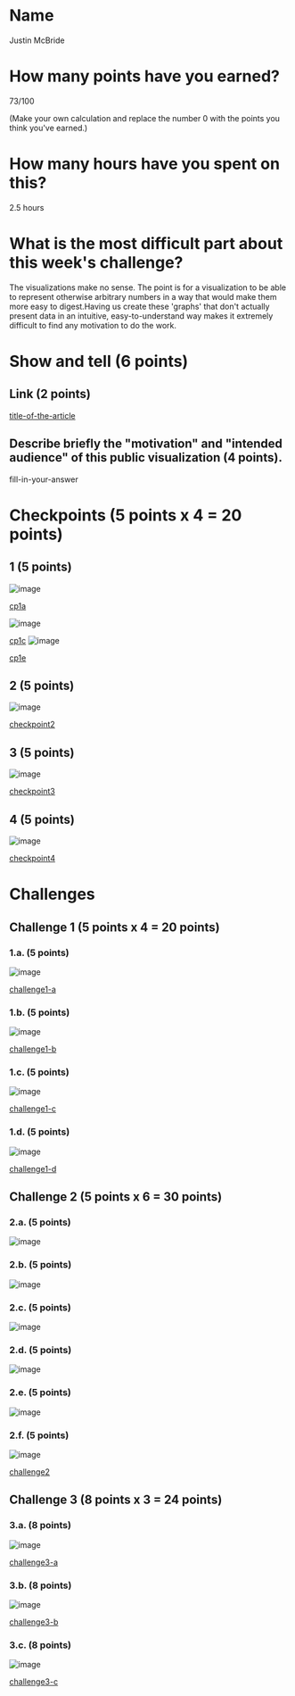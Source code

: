 # Name

Justin McBride

# How many points have you earned?

73/100

(Make your own calculation and replace the number 0 with the points you think you've earned.)

# How many hours have you spent on this?

2.5 hours

# What is the most difficult part about this week's challenge?

The visualizations make no sense. The point is for a visualization to be able to represent otherwise arbitrary numbers in a way that would make them more easy to digest.Having us create these 'graphs' that don't actually present data in an intuitive, easy-to-understand way makes it extremely difficult to find any motivation to do the work.

# Show and tell (6 points)

## Link (2 points)

[title-of-the-article](http://google.com)

## Describe briefly the "motivation" and "intended audience" of this public visualization (4 points).

fill-in-your-answer

# Checkpoints (5 points x 4 = 20 points)

## 1 (5 points)

![image](images/cp1a.png?raw=true)

[cp1a](cp1a.html)

![image](images/cp1c.png?raw=true)

[cp1c](cp1c.html)
![image](images/cp1e.png?raw=true)

[cp1e](cp1e.html)

## 2 (5 points)

![image](images/cp2.png?raw=true)

[checkpoint2](cp2.html)

## 3 (5 points)

![image](images/cp3.png?raw=true)

[checkpoint3](cp3.html)

## 4 (5 points)

![image](images/cp4.png?raw=true)

[checkpoint4](cp4.html)

# Challenges

## Challenge 1 (5 points x 4 = 20 points)

### 1.a. (5 points)

![image](images/ch1a.png?raw=true)

[challenge1-a](ch1a.html)

### 1.b. (5 points)

![image](images/ch1b.png?raw=true)

[challenge1-b](ch1b.html)

### 1.c. (5 points)

![image](images/ch1c.png?raw=true)

[challenge1-c](ch1d.html)

### 1.d. (5 points)

![image](images/ch1d.png?raw=true)

[challenge1-d](ch1d.html)

## Challenge 2 (5 points x 6 = 30 points)

### 2.a. (5 points)

![image](images/ch2a.png?raw=true)

### 2.b. (5 points)

![image](images/ch2b.png?raw=true)

### 2.c. (5 points)

![image](images/ch2c.png?raw=true)

### 2.d. (5 points)

![image](images/ch2d.png?raw=true)

### 2.e. (5 points)

![image](images/ch2e.png?raw=true)

### 2.f. (5 points)

![image](images/ch2f.png?raw=true)

[challenge2](ch2f.html)

## Challenge 3 (8 points x 3 = 24 points)

### 3.a. (8 points)

![image](images/ch3a.png?raw=true)

[challenge3-a](ch3a.html)

### 3.b. (8 points)

![image](image.png?raw=true)

[challenge3-b](checkpoint3-b.html)

### 3.c. (8 points)

![image](image.png?raw=true)

[challenge3-c](checkpoint3-c.html)
